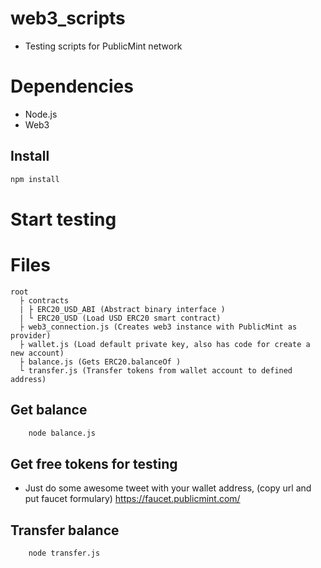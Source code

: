 # web3_scripts
- Testing scripts for PublicMint network


# Dependencies
- Node.js
- Web3

## Install
```bash
npm install 
```

# Start testing

# Files 
```
root
  ├ contracts
  | ├ ERC20_USD_ABI (Abstract binary interface )
  | └ ERC20_USD (Load USD ERC20 smart contract)
  ├ web3_connection.js (Creates web3 instance with PublicMint as provider)
  ├ wallet.js (Load default private key, also has code for create a new account)
  ├ balance.js (Gets ERC20.balanceOf )
  └ transfer.js (Transfer tokens from wallet account to defined address)
```

## Get balance
```bash
    node balance.js 
```
## Get free tokens for testing 
- Just do some awesome tweet with your wallet address, (copy url and put faucet formulary)
  https://faucet.publicmint.com/ 


## Transfer balance

```bash
    node transfer.js 
```
